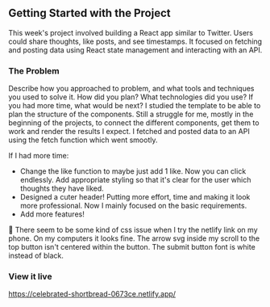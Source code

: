 ## Getting Started with the Project

This week's project involved building a React app similar to Twitter. Users could share thoughts, like posts, and see timestamps. It focused on fetching and posting data using React state management and interacting with an API.

### The Problem

Describe how you approached to problem, and what tools and techniques you used to solve it. How did you plan? What technologies did you use? If you had more time, what would be next?
I studied the template to be able to plan the structure of the components. Still a struggle for me, mostly in the beginning of the projects, to connect the different components, get them to work and render the results I expect. 
I fetched and posted data to an API using the fetch function which went smootly.

If I had more time:
- Change the like function to maybe just add 1 like. Now you can click endlessly. Add appropriate styling so that it's clear for the user which thoughts they have liked.
- Designed a cuter header! Putting more effort, time and making it look more professional. Now I mainly focused on the basic requirements.
- Add more features!

🚨 There seem to be some kind of css issue when I try the netlify link on my phone. On my computers it looks fine. The arrow svg inside my scroll to the top button isn't centered within the button. The submit button font is white instead of black.

### View it live

https://celebrated-shortbread-0673ce.netlify.app/
